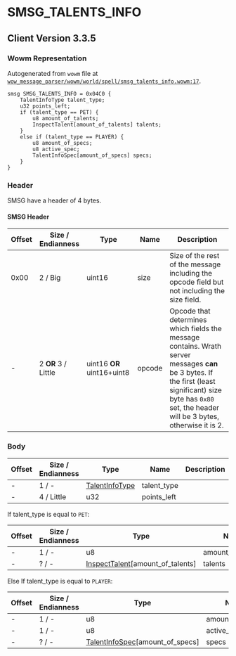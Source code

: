 # SMSG_TALENTS_INFO

## Client Version 3.3.5

### Wowm Representation

Autogenerated from `wowm` file at [`wow_message_parser/wowm/world/spell/smsg_talents_info.wowm:17`](https://github.com/gtker/wow_messages/tree/main/wow_message_parser/wowm/world/spell/smsg_talents_info.wowm#L17).
```rust,ignore
smsg SMSG_TALENTS_INFO = 0x04C0 {
    TalentInfoType talent_type;
    u32 points_left;
    if (talent_type == PET) {
        u8 amount_of_talents;
        InspectTalent[amount_of_talents] talents;
    }
    else if (talent_type == PLAYER) {
        u8 amount_of_specs;
        u8 active_spec;
        TalentInfoSpec[amount_of_specs] specs;
    }
}
```
### Header

SMSG have a header of 4 bytes.

#### SMSG Header

| Offset | Size / Endianness | Type   | Name   | Description |
| ------ | ----------------- | ------ | ------ | ----------- |
| 0x00   | 2 / Big           | uint16 | size   | Size of the rest of the message including the opcode field but not including the size field.|
| -      | 2 **OR** 3 / Little| uint16 **OR** uint16+uint8 | opcode | Opcode that determines which fields the message contains. Wrath server messages **can** be 3 bytes. If the first (least significant) size byte has `0x80` set, the header will be 3 bytes, otherwise it is 2. |

### Body

| Offset | Size / Endianness | Type | Name | Description | Comment |
| ------ | ----------------- | ---- | ---- | ----------- | ------- |
| - | 1 / - | [TalentInfoType](talentinfotype.md) | talent_type |  |  |
| - | 4 / Little | u32 | points_left |  |  |

If talent_type is equal to `PET`:

| Offset | Size / Endianness | Type | Name | Description | Comment |
| ------ | ----------------- | ---- | ---- | ----------- | ------- |
| - | 1 / - | u8 | amount_of_talents |  |  |
| - | ? / - | [InspectTalent](inspecttalent.md)[amount_of_talents] | talents |  |  |

Else If talent_type is equal to `PLAYER`:

| Offset | Size / Endianness | Type | Name | Description | Comment |
| ------ | ----------------- | ---- | ---- | ----------- | ------- |
| - | 1 / - | u8 | amount_of_specs |  |  |
| - | 1 / - | u8 | active_spec |  |  |
| - | ? / - | [TalentInfoSpec](talentinfospec.md)[amount_of_specs] | specs |  |  |

